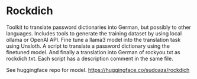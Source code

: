 # Rockdich

Toolkit to translate password dictionaries into German, but possibly to other languages. Includes tools to generate the training dataset by using local ollama or OpenAI API. Fine tune a llama3 model into the translation task using Unsloth. A script to translate a password dictionary using the finetuned model. And finally a translation into German of rockyou.txt as rockdich.txt. Each script has a description comment in the same file.

See huggingface repo for model. https://huggingface.co/sudoaza/rockdich
